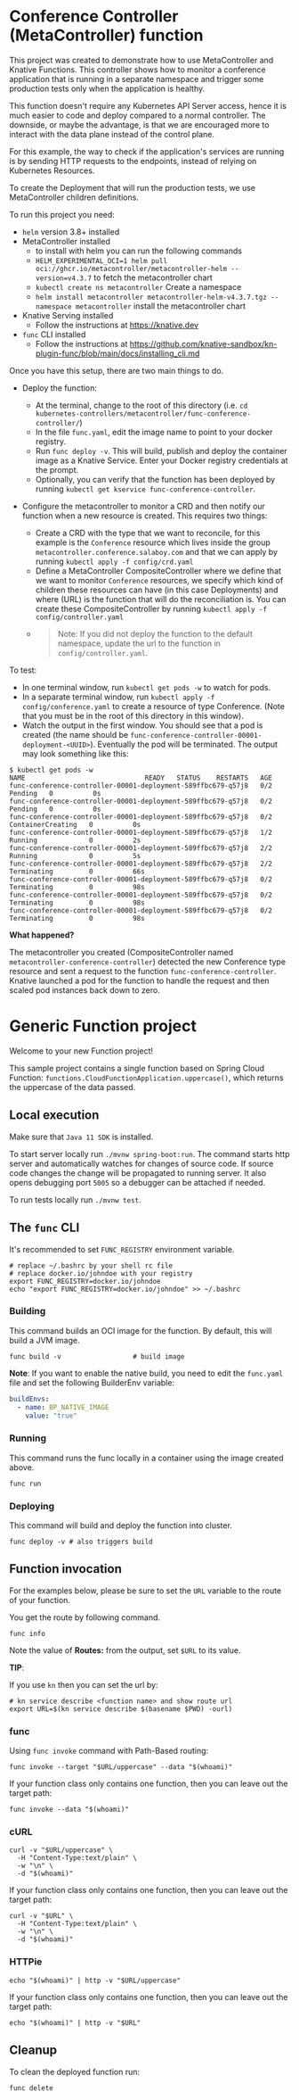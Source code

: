 # Conference Controller (MetaController) function

This project was created to demonstrate how to use MetaController and Knative Functions. This controller shows how to monitor a conference application that is running in a separate namespace and trigger some production tests only when the application is healthy. 

This function doesn't require any Kubernetes API Server access, hence it is much easier to code and deploy compared to a normal controller.
The downside, or maybe the advantage, is that we are encouraged more to interact with the data plane instead of the control plane.

For this example, the way to check if the application's services are running is by sending HTTP requests to the endpoints, instead of relying on Kubernetes Resources. 

To create the Deployment that will run the production tests, we use MetaController children definitions. 

To run this project you need: 
- `helm` version 3.8+ installed 
- MetaController installed
  - to install with helm you can run the following commands
  - `HELM_EXPERIMENTAL_OCI=1 helm pull oci://ghcr.io/metacontroller/metacontroller-helm --version=v4.3.7` to fetch the metacontroller chart
  - `kubectl create ns metacontroller` Create a namespace
  - `helm install metacontroller metacontroller-helm-v4.3.7.tgz --namespace metacontroller` install the metacontroller chart
- Knative Serving installed
  - Follow the instructions at https://knative.dev
- `func` CLI installed
  - Follow the instructions at https://github.com/knative-sandbox/kn-plugin-func/blob/main/docs/installing_cli.md

Once you have this setup, there are two main things to do.
- Deploy the function:
  - At the terminal, change to the root of this directory (i.e. `cd kubernetes-controllers/metacontroller/func-conference-controller/`)
  - In the file `func.yaml`, edit the image name to point to your docker registry.   
  - Run `func deploy -v`. This will build, publish and deploy the container image as a Knative Service. Enter your Docker registry credentials at the prompt.
  - Optionally, you can verify that the function has been deployed by running `kubectl get kservice func-conference-controller`.

- Configure the metacontroller to monitor a CRD and then notify our function when a new resource is created. This requires two things:
  - Create a CRD with the type that we want to reconcile, for this example is the `Conference` resource which lives inside the group `metacontroller.conference.salaboy.com` and that we can apply by running `kubectl apply -f config/crd.yaml`
  - Define a MetaController CompositeController where we define that we want to monitor `Conference` resources, we specify which kind of children these resources can have (in this case Deployments) and where (URL) is the function that will do the reconciliation is. You can create these CompositeController by running `kubectl apply -f config/controller.yaml`
  - > Note: If you did not deploy the function to the default namespace, update the url to the function in `config/controller.yaml`.

To test:
- In one terminal window, run `kubectl get pods -w` to watch for pods.
- In a separate terminal window, run `kubectl apply -f config/conference.yaml` to create a resource of type Conference. (Note that you must be in the root of this directory in this window).
- Watch the output in the first window. You should see that a pod is created (the name should be `func-conference-controller-00001-deployment-<UUID>`). Eventually the pod will be terminated. The output may look something like this:
```shell
$ kubectl get pods -w
NAME                              READY   STATUS    RESTARTS   AGE
func-conference-controller-00001-deployment-589ffbc679-q57j8   0/2     Pending   0          0s
func-conference-controller-00001-deployment-589ffbc679-q57j8   0/2     Pending   0          0s
func-conference-controller-00001-deployment-589ffbc679-q57j8   0/2     ContainerCreating   0          0s
func-conference-controller-00001-deployment-589ffbc679-q57j8   1/2     Running             0          2s
func-conference-controller-00001-deployment-589ffbc679-q57j8   2/2     Running             0          5s
func-conference-controller-00001-deployment-589ffbc679-q57j8   2/2     Terminating         0          66s
func-conference-controller-00001-deployment-589ffbc679-q57j8   0/2     Terminating         0          98s
func-conference-controller-00001-deployment-589ffbc679-q57j8   0/2     Terminating         0          98s
func-conference-controller-00001-deployment-589ffbc679-q57j8   0/2     Terminating         0          98s
```

**What happened?**

The metacontroller you created (CompositeController named `metacontroller-conference-controller`) detected the new Conference type resource and sent a request to the function `func-conference-controller`. Knative launched a pod for the function to handle the request and then scaled pod instances back down to zero.




# Generic Function project

Welcome to your new Function project!

This sample project contains a single function based on Spring Cloud Function: `functions.CloudFunctionApplication.uppercase()`, which returns the uppercase of the data passed.

## Local execution

Make sure that `Java 11 SDK` is installed.

To start server locally run `./mvnw spring-boot:run`.
The command starts http server and automatically watches for changes of source code.
If source code changes the change will be propagated to running server. It also opens debugging port `5005`
so a debugger can be attached if needed.

To run tests locally run `./mvnw test`.

## The `func` CLI

It's recommended to set `FUNC_REGISTRY` environment variable.

```shell script
# replace ~/.bashrc by your shell rc file
# replace docker.io/johndoe with your registry
export FUNC_REGISTRY=docker.io/johndoe
echo "export FUNC_REGISTRY=docker.io/johndoe" >> ~/.bashrc
```

### Building

This command builds an OCI image for the function. By default, this will build a JVM image.

```shell script
func build -v                  # build image
```

**Note**: If you want to enable the native build, you need to edit the `func.yaml` file and
set the following BuilderEnv variable:

```yaml
buildEnvs:
  - name: BP_NATIVE_IMAGE
    value: "true"
```

### Running

This command runs the func locally in a container
using the image created above.

```shell script
func run
```

### Deploying

This command will build and deploy the function into cluster.

```shell script
func deploy -v # also triggers build
```

## Function invocation

For the examples below, please be sure to set the `URL` variable to the route of your function.

You get the route by following command.

```shell script
func info
```

Note the value of **Routes:** from the output, set `$URL` to its value.

__TIP__:

If you use `kn` then you can set the url by:

```shell script
# kn service describe <function name> and show route url
export URL=$(kn service describe $(basename $PWD) -ourl)
```

### func

Using `func invoke` command with Path-Based routing:

```shell script
func invoke --target "$URL/uppercase" --data "$(whoami)"
```

If your function class only contains one function, then you can leave out the target path:

```shell script
func invoke --data "$(whoami)"
```

### cURL

```shell script
curl -v "$URL/uppercase" \
  -H "Content-Type:text/plain" \
  -w "\n" \
  -d "$(whoami)"
```

If your function class only contains one function, then you can leave out the target path:

```shell script
curl -v "$URL" \
  -H "Content-Type:text/plain" \
  -w "\n" \
  -d "$(whoami)"
```

### HTTPie

```shell script
echo "$(whoami)" | http -v "$URL/uppercase"
```

If your function class only contains one function, then you can leave out the target path:

```shell script
echo "$(whoami)" | http -v "$URL"
```

## Cleanup

To clean the deployed function run:

```shell
func delete
```
